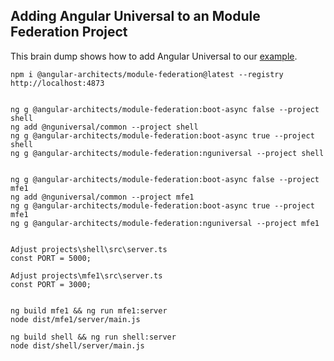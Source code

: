 ## Adding Angular Universal to an Module Federation Project

This brain dump shows how to add Angular Universal to our [example](https://github.com/manfredsteyer/module-federation-plugin-example).

```
npm i @angular-architects/module-federation@latest --registry http://localhost:4873


ng g @angular-architects/module-federation:boot-async false --project shell
ng add @nguniversal/common --project shell
ng g @angular-architects/module-federation:boot-async true --project shell
ng g @angular-architects/module-federation:nguniversal --project shell


ng g @angular-architects/module-federation:boot-async false --project mfe1
ng add @nguniversal/common --project mfe1
ng g @angular-architects/module-federation:boot-async true --project mfe1
ng g @angular-architects/module-federation:nguniversal --project mfe1


Adjust projects\shell\src\server.ts
const PORT = 5000;

Adjust projects\mfe1\src\server.ts
const PORT = 3000;


ng build mfe1 && ng run mfe1:server
node dist/mfe1/server/main.js

ng build shell && ng run shell:server
node dist/shell/server/main.js
```
